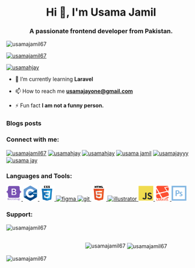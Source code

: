 <h1 align="center">Hi 👋, I'm Usama Jamil</h1>
<h3 align="center">A passionate frontend developer from Pakistan.</h3>

<p align="left"> <img src="https://komarev.com/ghpvc/?username=usamajamil67&label=Profile%20views&color=0e75b6&style=flat" alt="usamajamil67" /> </p>

<p align="left"> <a href="https://github.com/ryo-ma/github-profile-trophy"><img src="https://github-profile-trophy.vercel.app/?username=usamajamil67" alt="usamajamil67" /></a> </p>

<p align="left"> <a href="https://twitter.com/usamahjay" target="blank"><img src="https://img.shields.io/twitter/follow/usamahjay?logo=twitter&style=for-the-badge" alt="usamahjay" /></a> </p>

- 🌱 I’m currently learning **Laravel**

- 📫 How to reach me **usamajayone@gmail.com**

- ⚡ Fun fact **I am not a funny person.**

### Blogs posts
<!-- BLOG-POST-LIST:START -->
<!-- BLOG-POST-LIST:END -->

<h3 align="left">Connect with me:</h3>
<p align="left">
<a href="https://dev.to/usamajamil67" target="blank"><img align="center" src="https://raw.githubusercontent.com/rahuldkjain/github-profile-readme-generator/master/src/images/icons/Social/devto.svg" alt="usamajamil67" height="30" width="40" /></a>
<a href="https://twitter.com/usamahjay" target="blank"><img align="center" src="https://raw.githubusercontent.com/rahuldkjain/github-profile-readme-generator/master/src/images/icons/Social/twitter.svg" alt="usamahjay" height="30" width="40" /></a>
<a href="https://linkedin.com/in/usamahjay" target="blank"><img align="center" src="https://raw.githubusercontent.com/rahuldkjain/github-profile-readme-generator/master/src/images/icons/Social/linked-in-alt.svg" alt="usamahjay" height="30" width="40" /></a>
<a href="https://fb.com/usama jamil" target="blank"><img align="center" src="https://raw.githubusercontent.com/rahuldkjain/github-profile-readme-generator/master/src/images/icons/Social/facebook.svg" alt="usama jamil" height="30" width="40" /></a>
<a href="https://instagram.com/usamajayyy" target="blank"><img align="center" src="https://raw.githubusercontent.com/rahuldkjain/github-profile-readme-generator/master/src/images/icons/Social/instagram.svg" alt="usamajayyy" height="30" width="40" /></a>
<a href="https://www.youtube.com/c/usama jay" target="blank"><img align="center" src="https://raw.githubusercontent.com/rahuldkjain/github-profile-readme-generator/master/src/images/icons/Social/youtube.svg" alt="usama jay" height="30" width="40" /></a>
</p>

<h3 align="left">Languages and Tools:</h3>
<p align="left"> <a href="https://getbootstrap.com" target="_blank" rel="noreferrer"> <img src="https://raw.githubusercontent.com/devicons/devicon/master/icons/bootstrap/bootstrap-plain-wordmark.svg" alt="bootstrap" width="40" height="40"/> </a> <a href="https://www.w3schools.com/cpp/" target="_blank" rel="noreferrer"> <img src="https://raw.githubusercontent.com/devicons/devicon/master/icons/cplusplus/cplusplus-original.svg" alt="cplusplus" width="40" height="40"/> </a> <a href="https://www.w3schools.com/css/" target="_blank" rel="noreferrer"> <img src="https://raw.githubusercontent.com/devicons/devicon/master/icons/css3/css3-original-wordmark.svg" alt="css3" width="40" height="40"/> </a> <a href="https://www.figma.com/" target="_blank" rel="noreferrer"> <img src="https://www.vectorlogo.zone/logos/figma/figma-icon.svg" alt="figma" width="40" height="40"/> </a> <a href="https://git-scm.com/" target="_blank" rel="noreferrer"> <img src="https://www.vectorlogo.zone/logos/git-scm/git-scm-icon.svg" alt="git" width="40" height="40"/> </a> <a href="https://www.w3.org/html/" target="_blank" rel="noreferrer"> <img src="https://raw.githubusercontent.com/devicons/devicon/master/icons/html5/html5-original-wordmark.svg" alt="html5" width="40" height="40"/> </a> <a href="https://www.adobe.com/in/products/illustrator.html" target="_blank" rel="noreferrer"> <img src="https://www.vectorlogo.zone/logos/adobe_illustrator/adobe_illustrator-icon.svg" alt="illustrator" width="40" height="40"/> </a> <a href="https://developer.mozilla.org/en-US/docs/Web/JavaScript" target="_blank" rel="noreferrer"> <img src="https://raw.githubusercontent.com/devicons/devicon/master/icons/javascript/javascript-original.svg" alt="javascript" width="40" height="40"/> </a> <a href="https://laravel.com/" target="_blank" rel="noreferrer"> <img src="https://raw.githubusercontent.com/devicons/devicon/master/icons/laravel/laravel-plain-wordmark.svg" alt="laravel" width="40" height="40"/> </a> <a href="https://www.photoshop.com/en" target="_blank" rel="noreferrer"> <img src="https://raw.githubusercontent.com/devicons/devicon/master/icons/photoshop/photoshop-line.svg" alt="photoshop" width="40" height="40"/> </a> </p>

<h3 align="left">Support:</h3>
<p><a href="https://www.buymeacoffee.com/usamajamil67"> <img align="left" src="https://cdn.buymeacoffee.com/buttons/v2/default-yellow.png" height="50" width="210" alt="usamajamil67" /></a></p><br><br>

<p><img align="left" src="https://github-readme-stats.vercel.app/api/top-langs?username=usamajamil67&show_icons=true&locale=en&layout=compact" alt="usamajamil67" /></p>

<p>&nbsp;<img align="center" src="https://github-readme-stats.vercel.app/api?username=usamajamil67&show_icons=true&locale=en" alt="usamajamil67" /></p>

<p><img align="center" src="https://github-readme-streak-stats.herokuapp.com/?user=usamajamil67&" alt="usamajamil67" /></p>
